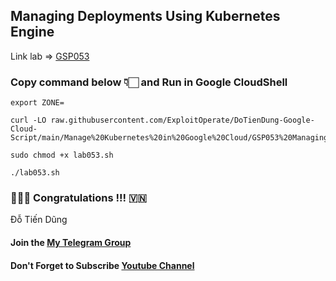 ## Managing Deployments Using Kubernetes Engine
 Link lab => [GSP053](https://www.cloudskillsboost.google/course_templates/783/labs/408508)


### Copy command below 👇🏻 and Run in Google CloudShell
```
export ZONE=
```
```
curl -LO raw.githubusercontent.com/ExploitOperate/DoTienDung-Google-Cloud-Script/main/Manage%20Kubernetes%20in%20Google%20Cloud/GSP053%20Managing%20Deployments%20Using%20Kubernetes%20Engine/Managing%20Deployments%20Using%20Kubernetes%20Engine/lab053.sh

sudo chmod +x lab053.sh

./lab053.sh
```

### 💪🇻🇳 Congratulations !!! 🇻🇳

Đỗ Tiến Dũng
#### Join the [My Telegram Group](https://t.me/CCNP300_410) 
#### Don't Forget to Subscribe [Youtube Channel](https://www.youtube.com/c/ExploitOperate?sub_confirmation=1)

